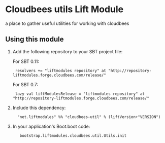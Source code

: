 # Cloudbees utils Lift Module

a place to gather useful utilities for working with cloudbees

## Using this module

1. Add the following repository to your SBT project file:

    For SBT 0.11:

        resolvers += "liftmodules repository" at "http://repository-liftmodules.forge.cloudbees.com/release/"

    For SBT 0.7:

        lazy val liftModulesRelease = "liftmodules repository" at "http://repository-liftmodules.forge.cloudbees.com/release/"

2. Include this dependency:

         "net.liftmodules" %% "cloudbees-util" % (liftVersion+"VERSION")

3. In your application's Boot.boot code:

          bootstrap.liftmodules.cloudbees.util.Utils.init


